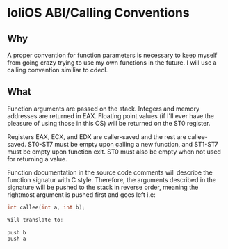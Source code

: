 # loliOS ABI/Calling Conventions

## Why
A proper convention for function parameters is necessary to keep
myself from going crazy trying to use my own functions in the future.
I will use a calling convention similiar to cdecl.

## What
Function arguments are passed on the stack.
Integers and memory addresses are returned in EAX.
Floating point values (if I'll ever have the pleasure of using those in this OS)
will be returned on the ST0 register.

Registers EAX, ECX, and EDX are caller-saved and the rest are callee-saved.
ST0-ST7 must be empty upon calling a new function, and ST1-ST7 must be empty upon function exit.
ST0 must also be empty when not used for returning a value.

Function documentation in the source code comments will describe the function signatur with C style.
Therefore, the arguments described in the signature will be pushed to the stack in reverse order,
meaning the rightmost argument is pushed first and goes left i.e:

```C
int callee(int a, int b);

Will translate to:

push b
push a
```

